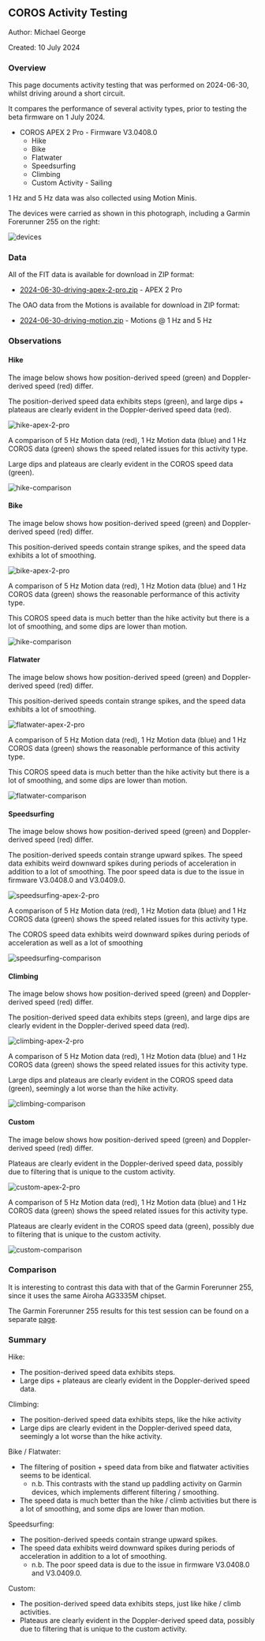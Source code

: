 ## COROS Activity Testing

Author: Michael George

Created: 10 July 2024



### Overview

This page documents activity testing that was performed on 2024-06-30, whilst driving around a short circuit.

It compares the performance of several activity types, prior to testing the beta firmware on 1 July 2024.

- COROS APEX 2 Pro - Firmware V3.0408.0
  - Hike
  - Bike
  - Flatwater
  - Speedsurfing
  - Climbing
  - Custom Activity - Sailing

1 Hz and 5 Hz data was also collected using Motion Minis.

The devices were carried as shown in this photograph, including a Garmin Forerunner 255 on the right:

![devices](img/devices.jpg)



### Data

All of the FIT data is available for download in ZIP format:

- [2024-06-30-driving-apex-2-pro.zip](2024-06-30-driving-apex-2-pro.zip) - APEX 2 Pro

The OAO data from the Motions is available for download in ZIP format:

- [2024-06-30-driving-motion.zip](2024-06-30-driving-motion.zip) - Motions @ 1 Hz and 5 Hz



### Observations

#### Hike

The image below shows how position-derived speed (green) and Doppler-derived speed (red) differ.

The position-derived speed data exhibits steps (green), and large dips + plateaus are clearly evident in the Doppler-derived speed data (red).

![hike-apex-2-pro](img/1-hike-apex-2-pro.png)

A comparison of 5 Hz Motion data (red), 1 Hz Motion data (blue) and 1 Hz COROS data (green) shows the speed related issues for this activity type.

Large dips and plateaus are clearly evident in the COROS speed data (green).

![hike-comparison](img/1-hike-comparison.png)



#### Bike

The image below shows how position-derived speed (green) and Doppler-derived speed (red) differ.

This position-derived speeds contain strange spikes, and the speed data exhibits a lot of smoothing.

![bike-apex-2-pro](img/2-bike-apex-2-pro.png)

A comparison of 5 Hz Motion data (red), 1 Hz Motion data (blue) and 1 Hz COROS data (green) shows the reasonable performance of this activity type.

This COROS speed data is much better than the hike activity but there is a lot of smoothing, and some dips are lower than motion.

![hike-comparison](img/2-bike-comparison.png)



#### Flatwater

The image below shows how position-derived speed (green) and Doppler-derived speed (red) differ.

This position-derived speeds contain strange spikes, and the speed data exhibits a lot of smoothing.

![flatwater-apex-2-pro](img/3-flatwater-apex-2-pro.png)

A comparison of 5 Hz Motion data (red), 1 Hz Motion data (blue) and 1 Hz COROS data (green) shows the reasonable performance of this activity type.

This COROS speed data is much better than the hike activity but there is a lot of smoothing, and some dips are lower than motion.

![flatwater-comparison](img/3-flatwater-comparison.png)



#### Speedsurfing

The image below shows how position-derived speed (green) and Doppler-derived speed (red) differ.

The position-derived speeds contain strange upward spikes. The speed data exhibits weird downward spikes during periods of acceleration in addition to a lot of smoothing. The poor speed data is due to the issue in firmware V3.0408.0 and V3.0409.0.

![speedsurfing-apex-2-pro](img/4-speedsurfing-apex-2-pro.png)

A comparison of 5 Hz Motion data (red), 1 Hz Motion data (blue) and 1 Hz COROS data (green) shows the speed related issues for this activity type.

The COROS speed data exhibits weird downward spikes during periods of acceleration as well as a lot of smoothing

![speedsurfing-comparison](img/4-speedsurfing-comparison.png)



#### Climbing

The image below shows how position-derived speed (green) and Doppler-derived speed (red) differ.

The position-derived speed data exhibits steps (green), and large dips are clearly evident in the Doppler-derived speed data (red).

![climbing-apex-2-pro](img/5-climbing-apex-2-pro.png)

A comparison of 5 Hz Motion data (red), 1 Hz Motion data (blue) and 1 Hz COROS data (green) shows the speed related issues for this activity type.

Large dips and plateaus are clearly evident in the COROS speed data (green), seemingly a lot worse than the hike activity.

![climbing-comparison](img/5-climbing-comparison.png)



#### Custom

The image below shows how position-derived speed (green) and Doppler-derived speed (red) differ.

Plateaus are clearly evident in the Doppler-derived speed data, possibly due to filtering that is unique to the custom activity.

![custom-apex-2-pro](img/6-custom-apex-2-pro.png)

A comparison of 5 Hz Motion data (red), 1 Hz Motion data (blue) and 1 Hz COROS data (green) shows the speed related issues for this activity type.

Plateaus are clearly evident in the COROS speed data (green), possibly due to filtering that is unique to the custom activity.

![custom-comparison](img/6-custom-comparison.png)



### Comparison

It is interesting to contrast this data with that of the Garmin Forerunner 255, since it uses the same Airoha AG3335M chipset.

The Garmin Forerunner 255 results for this test session can be found on a separate [page](../../../garmin/activities/driving-2024-06-30/README.md).




### Summary

Hike:

- The position-derived speed data exhibits steps.
- Large dips + plateaus are clearly evident in the Doppler-derived speed data.

Climbing:

- The position-derived speed data exhibits steps, like the hike activity
- Large dips are clearly evident in the Doppler-derived speed data, seemingly a lot worse than the hike activity.

Bike / Flatwater:

- The filtering of position + speed data from bike and flatwater activities seems to be identical.
  - n.b. This contrasts with the stand up paddling activity on Garmin devices, which implements different filtering / smoothing.
- The speed data is much better than the hike / climb activities but there is a lot of smoothing, and some dips are lower than motion.

Speedsurfing:

- The position-derived speeds contain strange upward spikes.
- The speed data exhibits weird downward spikes during periods of acceleration in addition to a lot of smoothing.
  - n.b. The poor speed data is due to the issue in firmware V3.0408.0 and V3.0409.0.

Custom:

- The position-derived speed data exhibits steps, just like hike / climb activities.
- Plateaus are clearly evident in the Doppler-derived speed data, possibly due to filtering that is unique to the custom activity.

